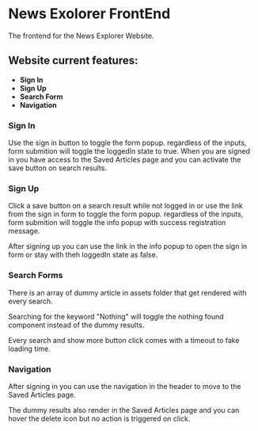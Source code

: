 # News Exolorer FrontEnd

The frontend for the News Explorer Website.

## Website current features:

* **Sign In**
* **Sign Up**
* **Search Form**
* **Navigation**

### Sign In

Use the sign in button to toggle the form popup. regardless of the inputs, form submition will toggle the loggedIn state to true.
When you are signed in you have access to the Saved Articles page and you can activate the save button on search results.

### Sign Up

Click a save button on a search result while not logged in or use the link from the sign in form to toggle the form popup. regardless of the inputs, form submition will toggle the info popup with success registration message.

After signing up you can use the link in the info popup to open the sign in form or stay with theh loggedIn state as false.

### Search Forms

There is an array of dummy article in assets folder that get rendered with every search.

Searching for the keyword "Nothing" will toggle the nothing found component instead of the dummy results.

Every search and show more button click comes with a timeout to fake loading time.

### Navigation

After signing in you can use the navigation in the header to move to the Saved Articles page.

The dummy results also render in the Saved Articles page and you can hover the delete icon but no action is triggered on click.
